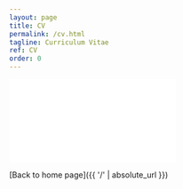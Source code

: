 ```yaml
---
layout: page
title: CV
permalink: /cv.html
tagline: Curriculum Vitae
ref: CV
order: 0
---
```


<iframe src='/CV_public.pdf' frameborder='0' allowfullscreen webkit-overflow-scrolling=touch></iframe>


[Back to home page]({{ '/' | absolute_url }})
